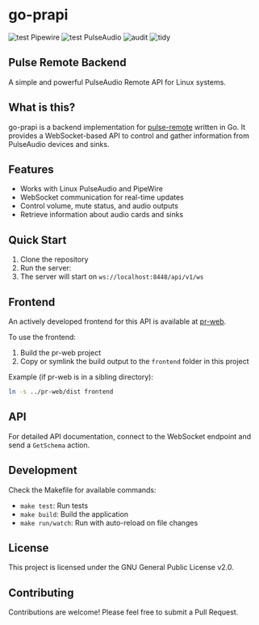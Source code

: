 # go-prapi

![test Pipewire](https://github.com/undg/go-prapi/actions/workflows/test-pipewire.yml/badge.svg)
![test PulseAudio](https://github.com/undg/go-prapi/actions/workflows/test-puleaudio.yml/badge.svg)
![audit](https://github.com/undg/go-prapi/actions/workflows/audit.yml/badge.svg)
![tidy](https://github.com/undg/go-prapi/actions/workflows/tidy.yml/badge.svg)

## Pulse Remote Backend

A simple and powerful PulseAudio Remote API for Linux systems.

## What is this?

go-prapi is a backend implementation for [pulse-remote](https://github.com/undg/pulse-remote) written in Go. It provides a WebSocket-based API to control and gather information from PulseAudio devices and sinks.

## Features

- Works with Linux PulseAudio and PipeWire
- WebSocket communication for real-time updates
- Control volume, mute status, and audio outputs
- Retrieve information about audio cards and sinks

## Quick Start

1. Clone the repository
2. Run the server:
3. The server will start on `ws://localhost:8448/api/v1/ws`

## Frontend

An actively developed frontend for this API is available at [pr-web](https://github.com/undg/pr-web).

To use the frontend:

1. Build the pr-web project
2. Copy or symlink the build output to the `frontend` folder in this project

Example (if pr-web is in a sibling directory):
```bash
ln -s ../pr-web/dist frontend
```


## API

For detailed API documentation, connect to the WebSocket endpoint and send a `GetSchema` action.

## Development

Check the Makefile for available commands:

- `make test`: Run tests
- `make build`: Build the application
- `make run/watch`: Run with auto-reload on file changes

## License

This project is licensed under the GNU General Public License v2.0.

## Contributing

Contributions are welcome! Please feel free to submit a Pull Request.

